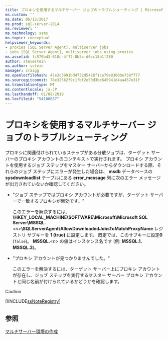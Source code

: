 ```yaml
---
title: プロキシを使用するマルチサーバー ジョブのトラブルシューティング | Microsoft Docs
ms.custom: ''
ms.date: 06/13/2017
ms.prod: sql-server-2014
ms.reviewer: ''
ms.technology: ssms
ms.topic: conceptual
helpviewer_keywords:
- proxies [SQL Server Agent], multiserver jobs
- jobs [SQL Server Agent], multiserver jobs using proxies
ms.assetid: fc579bd3-010c-4f72-8b5c-d0cc18a1f280
author: stevestein
ms.author: sstein
manager: craigg
ms.openlocfilehash: 47e3c3991bd4732d542bf1ce79e83000e738ff77
ms.sourcegitcommit: 78e32562f9c1fbf2e50d3be645941d4aa457e31f
ms.translationtype: MT
ms.contentlocale: ja-JP
ms.lasthandoff: 01/08/2019
ms.locfileid: "54100037"
---
```

# <a name="troubleshoot-multiserver-jobs-that-use-proxies"></a>プロキシを使用するマルチサーバー ジョブのトラブルシューティング
  プロキシに関連付けられているステップがある分散ジョブは、ターゲット サーバーのプロキシ アカウントのコンテキストで実行されます。 プロキシ アカウントを使用するジョブ ステップをマスター サーバーからダウンロードする際、それらのジョブ ステップにエラーが発生した場合は、 **msdb** データベースの **sysdownloadlist** テーブルにある **error_message** 列に次のエラー メッセージが出力されていないか確認してください。  
  
-   "ジョブ ステップではプロキシ アカウントが必要ですが、ターゲット サーバーで一致するプロキシが無効です。"  
  
     このエラーを解決するには、**\HKEY_LOCAL_MACHINE\SOFTWARE\Microsoft\Microsoft SQL Server\MSSQL.**_\<n_>**\SQLServerAgent\AllowDownloadedJobsToMatchProxyName** レジストリ サブキーを **1 (true)** に設定します。 既定では、このサブキーに設定**0** (`false`)。 **MSSQL.**\<*n*> の値はインスタンス名です (例: **MSSQL.1**、**MSSQL.3**)。  
  
-   "プロキシ アカウントが見つかりませんでした。"  
  
     このエラーを解決するには、ターゲット サーバー上にプロキシ アカウントが存在し、ジョブ ステップを実行するマスター サーバー プロキシ アカウントと同じ名前が付けられているかどうかを確認します。  
  
> [!CAUTION]  
>  [!INCLUDE[ssNoteRegistry](../../includes/ssnoteregistry-md.md)]  
  
## <a name="see-also"></a>参照  
 [マルチサーバー環境の作成](create-a-multiserver-environment.md)  
  
  
